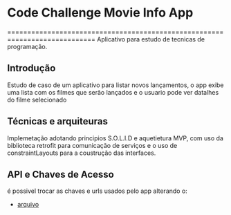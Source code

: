 # Code Challenge Movie Info App
============================================================================
 Aplicativo para estudo de tecnicas de programação.

Introdução
------------
Estudo de caso de um aplicativo para listar novos lançamentos, o app exibe uma lista com os filmes que serão lançados
e o usuario pode ver datalhes do filme selecionado

Técnicas e arquiteuras
----------------------
Implemetação adotando principios S.O.L.I.D e aquetietura MVP, com uso da biblioteca retrofit para comunicação de serviços
e o uso de constraintLayouts para a coustrução das interfaces.

API e Chaves de Acesso
-------------------------
é possivel trocar as chaves e urls usados pelo app alterando o:
* [arquivo](./gradle.properties)